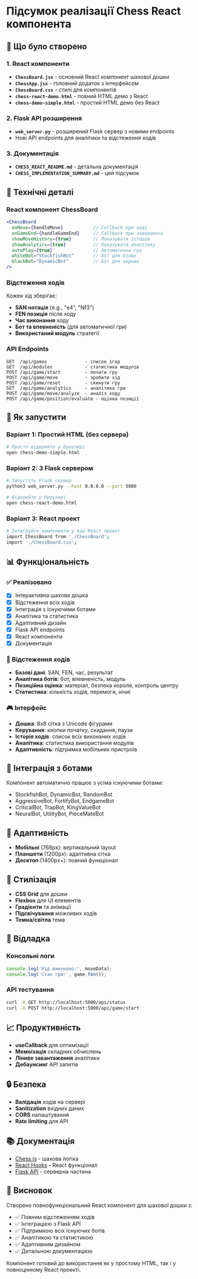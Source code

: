 # Підсумок реалізації Chess React компонента

## 🎯 Що було створено

### 1. React компоненти
- **`ChessBoard.jsx`** - основний React компонент шахової дошки
- **`ChessApp.jsx`** - головний додаток з інтерфейсом
- **`ChessBoard.css`** - стилі для компонентів
- **`chess-react-demo.html`** - повний HTML демо з React
- **`chess-demo-simple.html`** - простий HTML демо без React

### 2. Flask API розширення
- **`web_server.py`** - розширений Flask сервер з новими endpoints
- Нові API endpoints для аналітики та відстеження ходів

### 3. Документація
- **`CHESS_REACT_README.md`** - детальна документація
- **`CHESS_IMPLEMENTATION_SUMMARY.md`** - цей підсумок

## 🔧 Технічні деталі

### React компонент ChessBoard
```jsx
<ChessBoard
  onMove={handleMove}           // Callback при ході
  onGameEnd={handleGameEnd}     // Callback при завершенні
  showMoveHistory={true}        // Показувати історію
  showAnalytics={true}          // Показувати аналітику
  autoPlay={true}               // Автоматична гра
  whiteBot="StockfishBot"       // Бот для білих
  blackBot="DynamicBot"         // Бот для чорних
/>
```

### Відстеження ходів
Кожен хід зберігає:
- **SAN нотація** (e.g., "e4", "Nf3")
- **FEN позиція** після ходу
- **Час виконання** ходу
- **Бот та впевненість** (для автоматичної гри)
- **Використаний модуль** стратегії

### API Endpoints
```
GET  /api/games              - список ігор
GET  /api/modules            - статистика модулів
POST /api/game/start         - почати гру
POST /api/game/move          - зробити хід
POST /api/game/reset         - скинути гру
GET  /api/game/analytics     - аналітика гри
POST /api/game/move/analyze  - аналіз ходу
POST /api/game/position/evaluate - оцінка позиції
```

## 🚀 Як запустити

### Варіант 1: Простий HTML (без сервера)
```bash
# Просто відкрийте у браузері
open chess-demo-simple.html
```

### Варіант 2: З Flask сервером
```bash
# Запустіть Flask сервер
python3 web_server.py --host 0.0.0.0 --port 5000

# Відкрийте у браузері
open chess-react-demo.html
```

### Варіант 3: React проект
```bash
# Інтегруйте компоненти у ваш React проект
import ChessBoard from './ChessBoard';
import './ChessBoard.css';
```

## 📊 Функціональність

### ✅ Реалізовано
- [x] Інтерактивна шахова дошка
- [x] Відстеження всіх ходів
- [x] Інтеграція з існуючими ботами
- [x] Аналітика та статистика
- [x] Адаптивний дизайн
- [x] Flask API endpoints
- [x] React компоненти
- [x] Документація

### 🔄 Відстеження ходів
- **Базові дані**: SAN, FEN, час, результат
- **Аналітика ботів**: бот, впевненість, модуль
- **Позиційна оцінка**: матеріал, безпека короля, контроль центру
- **Статистика**: кількість ходів, перемоги, нічиї

### 🎮 Інтерфейс
- **Дошка**: 8x8 сітка з Unicode фігурами
- **Керування**: кнопки початку, скидання, паузи
- **Історія ходів**: список всіх виконаних ходів
- **Аналітика**: статистика використання модулів
- **Адаптивність**: підтримка мобільних пристроїв

## 🔗 Інтеграція з ботами

Компонент автоматично працює з усіма існуючими ботами:
- StockfishBot, DynamicBot, RandomBot
- AggressiveBot, FortifyBot, EndgameBot
- CriticalBot, TrapBot, KingValueBot
- NeuralBot, UtilityBot, PieceMateBot

## 📱 Адаптивність

- **Мобільні** (768px): вертикальний layout
- **Планшети** (1200px): адаптивна сітка
- **Десктоп** (1400px+): повний функціонал

## 🎨 Стилізація

- **CSS Grid** для дошки
- **Flexbox** для UI елементів
- **Градієнти** та анімації
- **Підсвічування** можливих ходів
- **Темна/світла** тема

## 🐛 Відладка

### Консольні логи
```javascript
console.log('Хід виконано:', moveData);
console.log('Стан гри:', game.fen());
```

### API тестування
```bash
curl -X GET http://localhost:5000/api/status
curl -X POST http://localhost:5000/api/game/start
```

## 📈 Продуктивність

- **useCallback** для оптимізації
- **Мемоізація** складних обчислень
- **Ліниве завантаження** аналітики
- **Дебаунсинг** API запитів

## 🔒 Безпека

- **Валідація** ходів на сервері
- **Sanitization** вхідних даних
- **CORS** налаштування
- **Rate limiting** для API

## 📚 Документація

- [Chess.js](https://github.com/jhlywa/chess.js) - шахова логіка
- [React Hooks](https://reactjs.org/docs/hooks-intro.html) - React функціонал
- [Flask API](https://flask.palletsprojects.com/) - серверна частина

## 🎯 Висновок

Створено повнофункціональний React компонент для шахової дошки з:
- ✅ Повним відстеженням ходів
- ✅ Інтеграцією з Flask API
- ✅ Підтримкою всіх існуючих ботів
- ✅ Аналітикою та статистикою
- ✅ Адаптивним дизайном
- ✅ Детальною документацією

Компонент готовий до використання як у простому HTML, так і у повноцінному React проекті.